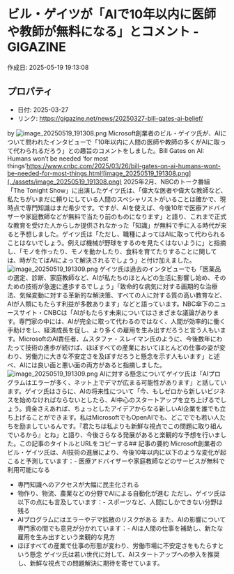 # ビル・ゲイツが「AIで10年以内に医師や教師が無料になる」とコメント - GIGAZINE

作成日: 2025-05-19 19:13:08

## プロパティ

- 日付: 2025-03-27
- リンク: https://gigazine.net/news/20250327-bill-gates-ai-belief/

by ![image_20250519_191308.png](../assets/image_20250519_191308.png)
Microsoft創業者のビル・ゲイツ氏が、AIについて問われたインタビューで「10年以内に人間の医師や教師の多くがAIに取って代わられるだろう」との趣旨のコメントをしました。Bill Gates on AI: Humans won’t be needed ‘for most things’https://www.cnbc.com/2025/03/26/bill-gates-on-ai-humans-wont-be-needed-for-most-things.html![image_20250519_191308.png](../assets/image_20250519_191308.png)
2025年2月、NBCのトーク番組「The Tonight Show」に出演したゲイツ氏は、「偉大な医者や偉大な教師など、私たちがいまだに頼りにしている人間のスペシャリストがいることは確かで、現時点で専門知識はまだ希少です。ですが、AIを使えば、今後10年で医療アドバイザーや家庭教師などが無料で当たり前のものになります」と語り、これまで正式な教育を受けた人からしか提供されなかった「知識」が無料で手に入る時代が来ると予想しました。ゲイツ氏は「ただし、職種によってはAIに取って代わられることはないでしょう。例えば機械が野球をするのを見たくはないように」と指摘し、「モノを作ったり、モノを動かしたり、食料を育てたりすることに関しては、時がたてばAIによって解決されるでしょう」と付け加えました。![image_20250519_191309.png](../assets/image_20250519_191309.png)
ゲイツ氏は過去のインタビューでも「医薬品の選定、診断、家庭教師など、AIが私たちのほとんどの生活に影響し始め、そのための技術が急速に進歩するでしょう」「致命的な病気に対する画期的な治療法、気候変動に対する革新的な解決策、すべての人に対する質の高い教育など、AIが人類にもたらす利益が多数あります」などと語っています。NBC傘下のニュースサイト・CNBCは「AIがもたらす未来についてはさまざまな議論があります。専門家の中には、AIが完全に取って代わるのではなく、人間が効率的に働く手助けをし、経済成長を促し、より多くの雇用を生み出すだろうと言う人もいます。MicrosoftのAI責任者、ムスタファ・スレイマン氏のように、今後数年にわたって技術の進歩が続けば、ほぼすべての産業においてほとんどの仕事の姿が変わり、労働力に大きな不安定さを及ぼすだろうと懸念を示す人もいます」と述べ、AIには良い面と悪い面の両方があると指摘しました。![image_20250519_191309.png](../assets/image_20250519_191309.png)
AIに対する懸念についてゲイツ氏は「AIプログラムはエラーが多く、ネット上でデマが広まる可能性があります」と話しています。ゲイツ氏はさらに、AIの将来性について「今、もしゼロから新しいビジネスを始めなければならないとしたら、AI中心のスタートアップを立ち上げるでしょう。資金さえあれば、ちょっとしたアイデアからなる新しいAI企業を誰でも立ち上げることができます。私はMicrosoftでもOpenAIでも、どこででも若い人たちを励ましているんです。『君たちは私よりも新鮮な視点でこの問題に取り組んでいるから』とね」と語り、今後さらなる発展があると楽観的な予想を行いました。この記事のタイトルとURLをコピーする## 記事の要約
Microsoft創業者のビル・ゲイツ氏は、AI技術の進展により、今後10年以内に以下のような変化が起こると予測しています：- 医療アドバイザーや家庭教師などのサービスが無料で利用可能になる
- 専門知識へのアクセスが大幅に民主化される
- 物作り、物流、農業などの分野でAIによる自動化が進む
ただし、ゲイツ氏は以下の点にも言及しています：- スポーツなど、人間にしかできない分野は残る
- AIプログラムにはエラーやデマ拡散のリスクがある
また、AIの影響について専門家の間でも意見が分かれています：- AIは人間の仕事を補助し、新たな雇用を生み出すという楽観的な見方
- ほぼすべての産業で仕事の形態が変わり、労働市場に不安定さをもたらすという懸念
ゲイツ氏は若い世代に対して、AIスタートアップへの参入を推奨し、新鮮な視点での問題解決に期待を寄せています。